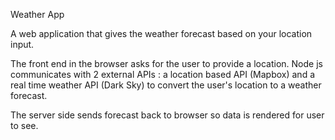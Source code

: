 Weather App

A web application that gives the weather forecast based on your location input.

The front end in the browser asks for the user to provide a location.
Node js communicates with 2 external APIs : a location based API (Mapbox) and a real time weather API (Dark Sky) to convert the user's location to a weather forecast. 

The server side sends forecast back to browser so data is rendered for user to see. 

